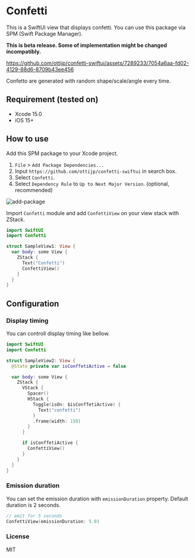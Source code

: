 # Confetti

This is a SwiftUI view that displays confetti.
You can use this package via SPM (Swift Package Manager).

**This is beta release. Some of implementation might be changed incompatibly.**

https://github.com/ottijp/confetti-swiftui/assets/7289233/7054a6aa-fd02-4129-88d6-8709b43ee456

Confetto are generated with random shape/scale/angle every time.

## Requirement (tested on)

* Xcode 15.0
* iOS 15+

## How to use

Add this SPM package to your Xcode project.

1. `File` > `Add Package Dependencies...`
2. Input `https://github.com/ottijp/confetti-swiftui` in search box.
3. Select `Confetti`.
4. Select `Dependency Rule` to `Up to Next Major Version`. (optional, recommended)

![add-package](https://github.com/ottijp/confetti-swiftui/assets/7289233/0f972f37-3026-49b3-ad6c-6d9b2982e43a)

Import `Confetti` module and add `ConfettiView` on your view stack with ZStack.

```swift
import SwiftUI
import Confetti

struct SampleView1: View {
  var body: some View {
    ZStack {
      Text("Confetti")
      ConfettiView()
    }
  }
}
```

## Configuration

### Display timing

You can controll display timing like bellow.

```swift
import SwiftUI
import Confetti

struct SampleView2: View {
  @State private var isConffetiActive = false

  var body: some View {
    ZStack {
      VStack {
        Spacer()
        HStack {
          Toggle(isOn: $isConffetiActive) {
            Text("confetti")
          }
          .frame(width: 150)
        }
      }

      if isConffetiActive {
        ConfettiView()
      }
    }
  }
}
```

### Emission duration

You can set the emission duration with `emissionDuration` property.
Default duration is 2 seconds.

```swift
// emit for 5 seconds
ConfettiView(emissionDuration: 5.0)
```

### License

MIT
